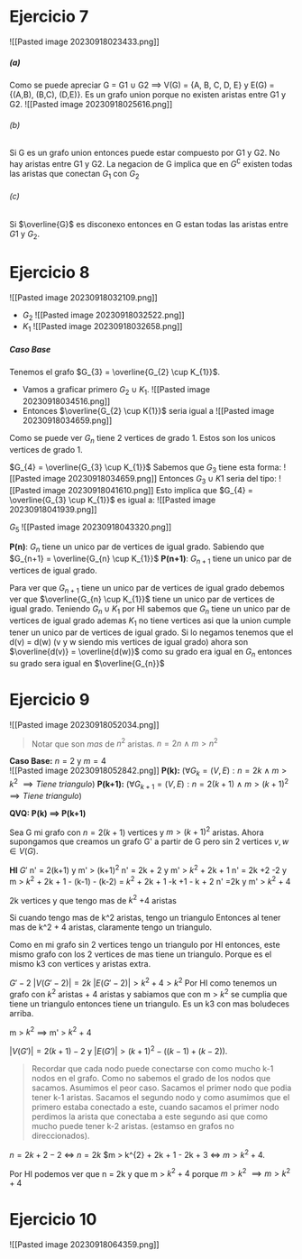 # Ejercicio 7
![[Pasted image 20230918023433.png]]

##### (a)
 Como se puede apreciar G = G1 $\cup$ G2 $\implies$ V(G) = {A, B, C, D, E} y E(G) = {(A,B), (B,C), (D,E)}.
   Es un grafo union porque no existen aristas entre G1 y G2.
   ![[Pasted image 20230918025616.png]]
###### (b) 
Si G es un grafo union entonces puede estar compuesto por G1 y G2. No hay aristas entre G1 y G2. La negacion de G implica que en $G^\complement$ existen todas las aristas que conectan $G_{1}$ con $G_{2}$ 

###### (c)
Si $\overline{G}$ es disconexo entonces en G estan todas las aristas entre $G{1}$ y $G_{2}$.   


# Ejercicio 8
![[Pasted image 20230918032109.png]]
- $G_{2}$
  ![[Pasted image 20230918032522.png]]
- $K_{1}$ 
![[Pasted image 20230918032658.png]]

##### **Caso Base**
 Tenemos el grafo $G_{3} = \overline{G_{2} \cup K_{1}}$. 
 - Vamos a graficar primero $G_{2} \cup K_{1}$.
   ![[Pasted image 20230918034516.png]]
- Entonces $\overline{G_{2} \cup K{1}}$ seria igual a 
  ![[Pasted image 20230918034659.png]]

Como se puede ver $G_{n}$ tiene 2 vertices de grado 1. Estos son los unicos vertices de grado 1.

$G_{4} = \overline{G_{3} \cup K_{1}}$ 
Sabemos que $G_{3}$ tiene esta forma:
  ![[Pasted image 20230918034659.png]]
Entonces $G_{3} \cup K{1}$ seria del tipo:
![[Pasted image 20230918041610.png]]
Esto implica que $G_{4} = \overline{G_{3} \cup K_{1}}$ es igual a:
![[Pasted image 20230918041939.png]]

$G_5$ 
![[Pasted image 20230918043320.png]]

**P(n)**: $G_{n}$ tiene un unico par de vertices de igual grado. Sabiendo que $G_{n+1} = \overline{G_{n} \cup K_{1}}$ 
**P(n+1)**: $G_{n+1}$ tiene un unico par de vertices de igual grado.

Para ver que $G_{n+1}$ tiene un unico par de vertices de igual grado debemos ver que $\overline{G_{n} \cup K_{1}}$ tiene un unico par de vertices de igual grado.
Teniendo $G_{n} \cup K_{1}$ por HI sabemos que $G_{n}$ tiene un unico par de vertices de igual grado ademas $K_{1}$ no tiene vertices asi que la union cumple tener un unico par de vertices de igual grado. Si lo negamos tenemos que el d(v) = d(w) (v y w siendo mis vertices de igual grado) ahora son $\overline{d(v)} = \overline{d(w)}$ como su grado era igual en $G_{n}$ entonces su grado sera igual en $\overline{G_{n}}$ 

# Ejercicio 9
![[Pasted image 20230918052034.png]]

> Notar que son *mas* de $n^{2}$ aristas. $n = 2n \ \wedge \ m > n^{2}$

**Caso Base:** $n = 2$ y $m = 4$  
   ![[Pasted image 20230918052842.png]]
   **P(k):** $(\forall G_{k} = (V, E): n = 2k \ \wedge \ m > k^{2} \ \implies Tiene \ triangulo)$
   **P(k+1):** $(\forall G_{k+1} = (V, E): n = 2(k+1) \ \wedge \ m > (k+1)^{2} \ \implies Tiene \ triangulo)$

**QVQ: P(k) $\implies$ P(k+1)** 

Sea G mi grafo con $n = 2(k+1)$ vertices y $m > (k+1)^{2}$ aristas.
Ahora supongamos que creamos un grafo G' a partir de G pero sin 2 vertices $v, w \in V(G)$.

**HI** 
$G'$ n' = 2(k+1) y m' > (k+1)$^{2}$
n' = 2k + 2 y m' > $k^{2}$ + 2k + 1
n' = 2k +2 -2 y m > $k^2$ + 2k + 1 - (k-1) - (k-2) = $k^2$ + 2k + 1 -k +1 - k + 2
n' =2k y m' > $k^2$ +  4

2k vertices y que tengo mas de $k^2$ +4 aristas 

Si cuando tengo mas de k^2 aristas, tengo un triangulo
Entonces al tener mas de k^2 + 4 aristas, claramente tengo un triangulo.

Como en mi grafo sin 2 vertices tengo un triangulo por HI entonces, este mismo grafo con los 2 vertices de mas tiene un triangulo. Porque es el mismo k3 con vertices y aristas extra.

$G' - 2$ 
$|V(G'-2)| = 2k$ 
$|E(G'-2)| > k^{2} + 4 > k^2$ 
Por HI como tenemos un grafo con $k^2$ aristas + 4 aristas y sabiamos que con m > $k^2$ se cumplia que tiene un triangulo entonces tiene un triangulo. Es un k3 con mas boludeces arriba.

m > $k^2$ $\implies$ m' > $k^2$ + 4 

$|V(G')| = 2(k+1) - 2$ y $|E(G')| > (k+1)^{2} - ((k-1) + (k-2))$. 

> Recordar que cada nodo puede conectarse con como mucho k-1 nodos en el grafo. Como no sabemos el grado de los nodos que sacamos. Asumimos el peor caso. Sacamos el primer nodo que podia tener k-1 aristas. Sacamos el segundo nodo y como asumimos que el primero estaba conectado a este, cuando sacamos el primer nodo perdimos la arista que conectaba a este segundo asi que como mucho puede tener k-2 aristas. (estamso en grafos no direccionados).

$n = 2k + 2 - 2$ $\Longleftrightarrow$ $n = 2k$
$m > k^{2} + 2k + 1 - 2k + 3 $\Longleftrightarrow$ $m > k^{2} + 4$. 

Por HI podemos ver que n = 2k y que m > $k^{2} + 4$ porque $m > k^{2} \ \implies m > k^{2} + 4$ 

# Ejercicio 10
![[Pasted image 20230918064359.png]]
